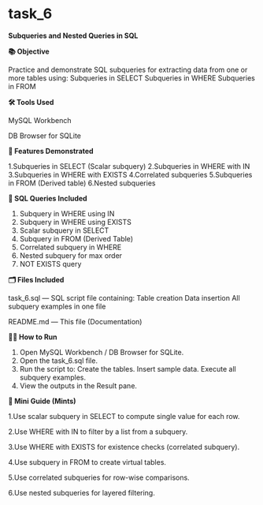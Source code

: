 # task_6

**Subqueries and Nested Queries in SQL**


 **📚 Objective**
 
 Practice and demonstrate SQL subqueries for extracting data from one or more tables using:
 Subqueries in SELECT
 Subqueries in WHERE
 Subqueries in FROM

**🛠️ Tools Used**

 MySQL Workbench 
 
 DB Browser for SQLite

**🚀 Features Demonstrated**

1.Subqueries in SELECT (Scalar subquery)
2.Subqueries in WHERE with IN
3.Subqueries in WHERE with EXISTS
4.Correlated subqueries
5.Subqueries in FROM (Derived table)
6.Nested subqueries

**📜 SQL Queries Included**

1. Subquery in WHERE using IN
2. Subquery in WHERE using EXISTS
3. Scalar subquery in SELECT
4. Subquery in FROM (Derived Table)
5. Correlated subquery in WHERE
6. Nested subquery for max order
7. NOT EXISTS query

**🗂️ Files Included**

task_6.sql — SQL script file containing:
Table creation
Data insertion
All subquery examples in one file

README.md — This file (Documentation)

**🏃‍♂️ How to Run**

1. Open MySQL Workbench / DB Browser for SQLite.
2. Open the task_6.sql file.
3. Run the script to:
Create the tables.
Insert sample data.
Execute all subquery examples.
4. View the outputs in the Result pane.

**📑 Mini Guide (Mints)**

1.Use scalar subquery in SELECT to compute single value for each row.

2.Use WHERE with IN to filter by a list from a subquery.


3.Use WHERE with EXISTS for existence checks (correlated subquery).

4.Use subquery in FROM to create virtual tables.

5.Use correlated subqueries for row-wise comparisons.

6.Use nested subqueries for layered filtering.
